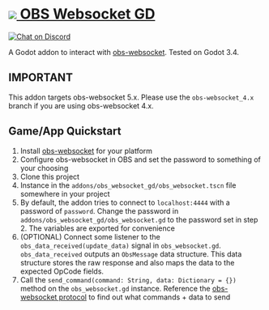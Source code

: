 # [![](https://raw.githubusercontent.com/you-win/obs-websocket-gd/master/obs_godot_icon.png) OBS Websocket GD](https://github.com/you-win/obs-websocket-gd)

[![Chat on Discord](https://img.shields.io/discord/853476898071117865?label=chat&logo=discord)](https://discord.gg/6mcdWWBkrr)

A Godot addon to interact with [obs-websocket](https://github.com/Palakis/obs-websocket). Tested on Godot 3.4.

## IMPORTANT
This addon targets obs-websocket 5.x. Please use the `obs-websocket_4.x` branch if you are using obs-websocket 4.x.

## Game/App Quickstart
1. Install [obs-websocket](https://github.com/Palakis/obs-websocket) for your platform
2. Configure obs-websocket in OBS and set the password to something of your choosing
3. Clone this project
4. Instance in the `addons/obs_websocket_gd/obs_websocket.tscn` file somewhere in your project
5. By default, the addon tries to connect to `localhost:4444` with a password of `password`. Change the password in `addons/obs_websocket_gd/obs_websocket.gd` to the password set in step 2. The variables are exported for convenience
6. (OPTIONAL) Connect some listener to the `obs_data_received(update_data)` signal in `obs_websocket.gd`. `obs_data_received` outputs an `ObsMessage` data structure. This data structure stores the raw response and also maps the data to the expected OpCode fields.
7. Call the `send_command(command: String, data: Dictionary = {})` method on the `obs_websocket.gd` instance. Reference the [obs-websocket protocol](https://github.com/obsproject/obs-websocket/blob/master/docs/generated/protocol.md) to find out what commands + data to send

